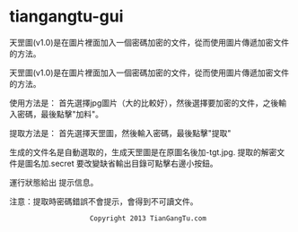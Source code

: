 tiangangtu-gui
==============

天罡圖(v1.0)是在圖片裡面加入一個密碼加密的文件，從而使用圖片傳遞加密文件的方法。




天罡圖(v1.0)是在圖片裡面加入一個密碼加密的文件，從而使用圖片傳遞加密文件的方法。

使用方法是： 首先選擇jpg圖片（大的比較好），然後選擇要加密的文件，之後輸入密碼，最後點擊"加料"。

提取方法是： 首先選擇天罡圖，然後輸入密碼，最後點擊"提取"

生成的文件名是自動選取的，生成天罡圖是在原圖名後加-tgt.jpg. 提取的解密文件是圖名加.secret
要改變缺省輸出目錄可點擊右邊小按鈕。

運行狀態給出 提示信息。

注意：提取時密碼錯誤不會提示，會得到不可讀文件。
					
					    Copyright 2013 TianGangTu.com
